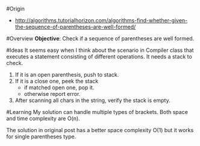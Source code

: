 #Origin
* http://algorithms.tutorialhorizon.com/algorithms-find-whether-given-the-sequence-of-parentheses-are-well-formed/

#Overview
**Objective**: 
Check if a sequence of parentheses are well formed.

#Ideas
It seems easy when I think about the scenario in Compiler class that executes a statement consisting of different operations. It needs a stack to check.

1. If it is an open parenthesis, push to stack.
2. If it is a close one, peek the stack
	* if matched open one, pop it.
	* otherwise report error.
3. After scanning all chars in the string, verify the stack is empty.

#Learning
My solution can handle multiple types of brackets. Both space and time complexity are O(n).

The solution in original post has a better space complexity O(1) but it works for single parentheses type.
